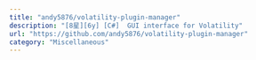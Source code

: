 ```yaml
---
title: "andy5876/volatility-plugin-manager"
description: "[8星][6y] [C#]  GUI interface for Volatility"
url: "https://github.com/andy5876/volatility-plugin-manager"
category: "Miscellaneous"
---
```

